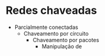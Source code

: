 # Redes chaveadas
- Parcialmente conectadas
	- Chaveamento por circuito
		- Chaveamento por pacotes
			- Manipulação de 

<!--stackedit_data:
eyJoaXN0b3J5IjpbOTc1NTIwNjk4XX0=
-->